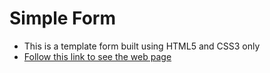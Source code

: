 # Simple Form

- This is a template form built using HTML5 and CSS3 only
- [Follow this link to see the web page](https://amrfayezz1.github.io/basicForm/index.html)
